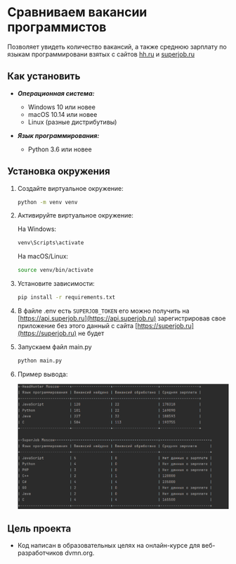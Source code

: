 # Сравниваем вакансии программистов
Позволяет увидеть количество вакансий, а также среднюю зарплату по языкам программировани взятых с сайтов [hh.ru](https://www.hh.ru) и [superjob.ru](https://www.superjob.ru)
## Как установить


  - ***Операционная система:***  
    - Windows 10 или новее
    - macOS 10.14 или новее
    - Linux (разные дистрибутивы)

  - ***Язык программирования:***  
    - Python 3.6 или новее


  ## Установка окружения


  1. Создайте виртуальное окружение:
        ```bash
        python -m venv venv
        ```

  3. Активируйте виртуальное окружение:
   
        На Windows:
      
        ```bash
        venv\Scripts\activate
        ```
        На macOS/Linux:
        ```bash
        source venv/bin/activate
        ```

  4. Установите зависимости:
      ```bash
     pip install -r requirements.txt
      ```
  5. В файле .env есть `SUPERJOB_TOKEN` его можно получить на [https://api.superjob.ru](https://api.superjob.ru) зарегистрировав свое приложение без этого данный с сайта [https://superjob.ru](https://superjob.ru) не будет 
  5. Запускаем файл main.py
     ```bash
     python main.py
     ```
  6. Пример вывода: 
 
     ![img.png](img.png)

## Цель проекта
  - Код написан в образовательных целях на онлайн-курсе для веб-разработчиков dvmn.org.



 